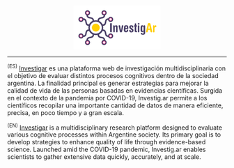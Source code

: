 <div align="center" width="100%">
  <a href="https://investigar.com.ar" target="_blank">
    <img src="src/assets/images/logo_navbar.svg" width="200" height="100" alt="Investig.ar logo">
  </a>
</div>

---

<sup>(ES)</sup> [Investigar](investigar.com.ar) ‭es una plataforma web de investigación multidisciplinaria con el objetivo de‬ ‭evaluar distintos procesos cognitivos dentro de la sociedad argentina. La finalidad principal‬ ‭es generar estrategias para mejorar la calidad de vida de las personas basadas en‬ ‭evidencias científicas. Surgida en el contexto de la pandemia por‬ ‭COVID-19, Investig.ar permite a los científicos recopilar una importante cantidad de datos de manera‬ ‭eficiente, precisa, en poco tiempo y a gran escala.‬

<sup>(EN)</sup> [Investigar](investigar.com.ar) is a multidisciplinary research platform designed to evaluate various cognitive processes within Argentine society. Its primary goal is to develop strategies to enhance quality of life through evidence-based science. Launched amid the COVID-19 pandemic, Investig.ar enables scientists to gather extensive data quickly, accurately, and at scale.

